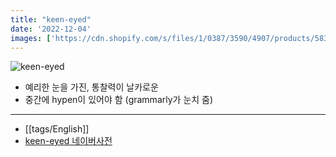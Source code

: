 ```yaml
---
title: "keen-eyed"
date: '2022-12-04'
images: ['https://cdn.shopify.com/s/files/1/0387/3590/4907/products/5831ff97-7173-526a-ac22-aa524b5a5631_800x.jpg?v=1635560421']
---
```

![keen-eyed](https://cdn.shopify.com/s/files/1/0387/3590/4907/products/5831ff97-7173-526a-ac22-aa524b5a5631_800x.jpg?v=1635560421)
- 예리한 눈을 가진, 통찰력이 날카로운
- 중간에 hypen이 있어야 함 (grammarly가 눈치 줌)
---
- [[tags/English]]
- [keen-eyed 네이버사전](https://en.dict.naver.com/#/entry/enko/c46adacee1fe409ebdf6c56bbaf58965)
